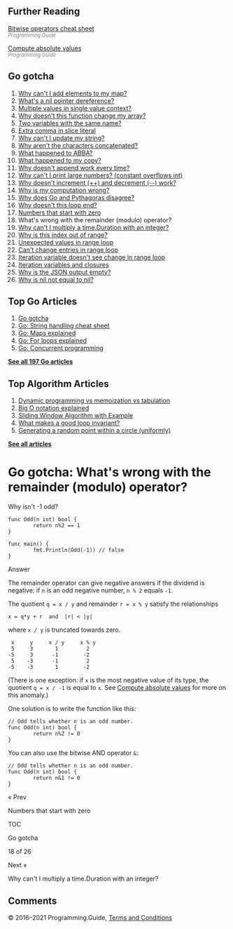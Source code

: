 ## Further Reading

[Bitwise operators cheat sheet](bitwise-operator-cheat-sheet.html)  
<span style="color: grey; font-style: italic; font-size: smaller">Programming.Guide</span>

[Compute absolute values](absolute-value-int-float.html)  
<span style="color: grey; font-style: italic; font-size: smaller">Programming.Guide</span>

## Go gotcha

1.  [Why can't I add elements to my map?](gotcha-assignment-entry-nil-map.html)
2.  [What's a nil pointer dereference?](gotcha-nil-pointer-dereference.html)
3.  [Multiple values in single value context?](gotcha-multiple-value-sinlge-value-context.html)
4.  [Why doesn't this function change my array?](gotcha-function-doesnt-change-array.html)
5.  [Two variables with the same name?](gotcha-shadowing-variables.html)
6.  [Extra comma in slice literal](gotcha-missing-comma-slice-array-map-literal.html)
7.  [Why can't I update my string?](gotcha-strings-are-immutable.html)
8.  [Why aren't the characters concatenated?](gotcha-concatenate-rune-string.html)
9.  [What happened to ABBA?](gotcha-trim-string.html)
10. [What happened to my copy?](gotcha-copy-missing.html)
11. [Why doesn't append work every time?](gotcha-append.html)
12. [Why can't I print large numbers? (constant overflows int)](gotcha-constant-overflows-int.html)
13. [Why doesn't increment (++) and decrement (--) work?](gotcha-increment-decrement-statement.html)
14. [Why is my computation wrong?](gotcha-operator-precedence.html)
15. [Why does Go and Pythagoras disagree?](gotcha-bitwise-operators.html)
16. [Why doesn't this loop end?](gotcha-integer-overflow-wrap-around.html)
17. [Numbers that start with zero](gotcha-octal-decimal-hexadecimal-literal.html)
18. What's wrong with the remainder (modulo) operator?
19. [Why can't I multiply a time.Duration with an integer?](gotcha-multiply-duration-integer.html)
20. [Why is this index out of range?](gotcha-index-out-of-range.html)
21. [Unexpected values in range loop](gotcha-unexpected-values-range.html)
22. [Can't change entries in range loop](gotcha-change-value-range.html)
23. [Iteration variable doesn't see change in range loop](gotcha-range-copy-array.html)
24. [Iteration variables and closures](gotcha-data-race-closure.html)
25. [Why is the JSON output empty?](gotcha-json-marshal-empty.html)
26. [Why is nil not equal to nil?](gotcha-why-nil-error-not-equal-nil.html)

## Top Go Articles

1.  [Go gotcha](go-gotcha.html)
2.  [Go: String handling cheat sheet](string-functions-reference-cheat-sheet.html)
3.  [Go: Maps explained](maps-explained.html)
4.  [Go: For loops explained](for-loop.html)
5.  [Go: Concurrent programming](go-concurrency-tutorial.html)

[**See all 197 Go articles**](index.html)

## Top Algorithm Articles

1.  [Dynamic programming vs memoization vs tabulation](../dynamic-programming-vs-memoization-vs-tabulation.html)
2.  [Big O notation explained](../big-o-notation-explained.html)
3.  [Sliding Window Algorithm with Example](../sliding-window-example.html)
4.  [What makes a good loop invariant?](../what-makes-a-good-loop-invariant.html)
5.  [Generating a random point within a circle (uniformly)](../random-point-within-circle.html)

[**See all articles**](../index.html)

# Go gotcha: What's wrong with the remainder (modulo) operator?

Why isn't -1 odd?

    func Odd(n int) bool {
            return n%2 == 1
    }

    func main() {
            fmt.Println(Odd(-1)) // false
    }

Answer

The remainder operator can give negative answers if the dividend is negative: if `n` is an odd negative number, `n % 2` equals `-1`.

The quotient `q = x / y` and remainder `r = x % y` satisfy the relationships

    x = q*y + r  and  |r| < |y|

where `x / y` is truncated towards zero.

     x     y     x / y     x % y
     5     3       1         2
    -5     3      -1        -2
     5    -3      -1         2
    -5    -3       1        -2

(There is one exception: if `x` is the most negative value of its type, the quotient `q = x / -1` is equal to `x`. See [Compute absolute values](absolute-value-int-float.html) for more on this anomaly.)

One solution is to write the function like this:

    // Odd tells whether n is an odd number.
    func Odd(n int) bool {
            return n%2 != 0
    }

You can also use the bitwise AND operator `&`:

    // Odd tells whether n is an odd number.
    func Odd(n int) bool {
            return n&1 != 0
    }

<a href="gotcha-octal-decimal-hexadecimal-literal.html" class="prev"></a>

« Prev

Numbers that start with zero

[](go-gotcha.html#toc)

TOC

Go gotcha

18 of 26

<a href="gotcha-multiply-duration-integer.html" class="next"></a>

Next »

Why can't I multiply a time.Duration with an integer?

## Comments



© 2016–2021 Programming.Guide, [Terms and Conditions](../terms-and-conditions.html)
